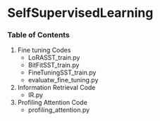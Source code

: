 # SelfSupervisedLearning


### Table of Contents
1. Fine tuning Codes
    - LoRASST_train.py
    - BitFitSST_train.py
    - FineTuningSST_train.py
    - evaluatw_fine_tuning.py
2. Information Retrieval Code
    - IR.py
3. Profiling Attention Code
    - profiling_attention.py
